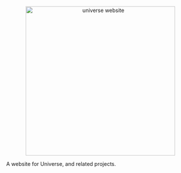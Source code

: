 <div align="center">
  <br />
  <p>
    <a href="https://digitalregion.ml"><img src="https://cdn.discordapp.com/attachments/417100892936863754/422269367401578496/universe_sitebanner.png" width="400" alt="universe website" /></a>
  </p> 
</div>

A website for Universe, and related projects.